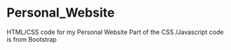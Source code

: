 # Personal_Website
 HTML/CSS code for my Personal Website
Part of the CSS /Javascript code is from Bootstrap
